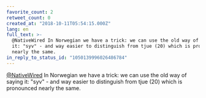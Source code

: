 ```yaml
---
favorite_count: 2
retweet_count: 0
created_at: "2018-10-11T05:54:15.000Z"
lang: en
full_text: >-
  @NativeWired In Norwegian we have a trick: we can use the old way of saying
  it: "syv" - and way easier to distinguish from tjue (20) which is pronounced
  nearly the same.
in_reply_to_status_id: "1050139996026486784"
---
```


[@NativeWired](https://twitter.com/NativeWired) In Norwegian we have a trick: we
can use the old way of saying it: "syv" - and way easier to distinguish from
tjue (20) which is pronounced nearly the same.
